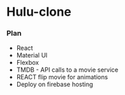 # Hulu-clone

### Plan 

- React 
- Material UI
- Flexbox
- TMDB - API calls to a movie service
- REACT flip movie for animations
- Deploy on firebase hosting
